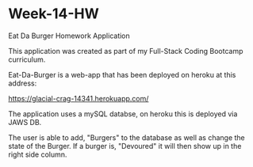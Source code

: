 # Week-14-HW
Eat Da Burger Homework Application

This application was created as part of my Full-Stack Coding Bootcamp curriculum.

Eat-Da-Burger is a web-app that has been deployed on heroku at this address:

https://glacial-crag-14341.herokuapp.com/

The application uses a mySQL databse, on heroku this is deployed via JAWS DB.

The user is able to add, "Burgers" to the database as well as change the state of the Burger. If a burger is, "Devoured" it will then show up in the right side column. 
